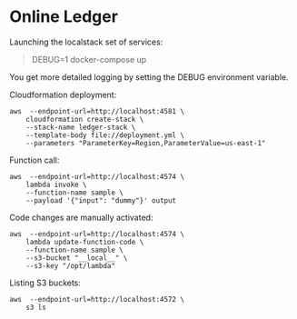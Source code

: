Online Ledger
=============

Launching the localstack set of services:

> DEBUG=1 docker-compose up

You get more detailed logging by setting the DEBUG environment variable.

Cloudformation deployment:
```
aws  --endpoint-url=http://localhost:4581 \
    cloudformation create-stack \
    --stack-name ledger-stack \
    --template-body file://deployment.yml \
    --parameters "ParameterKey=Region,ParameterValue=us-east-1"

```

Function call:
```
aws  --endpoint-url=http://localhost:4574 \
    lambda invoke \
    --function-name sample \
    --payload '{"input": "dummy"}' output
```

Code changes are manually activated:
```
aws  --endpoint-url=http://localhost:4574 \
    lambda update-function-code \
    --function-name sample \
    --s3-bucket "__local__" \
    --s3-key "/opt/lambda"
```

Listing S3 buckets:
```
aws  --endpoint-url=http://localhost:4572 \
    s3 ls
```

